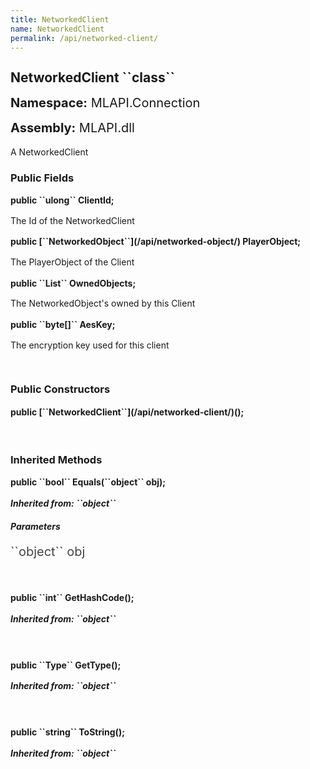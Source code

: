 ```yaml
---
title: NetworkedClient
name: NetworkedClient
permalink: /api/networked-client/
---
```


<div style="line-height: 1;">
	<h2 markdown="1">NetworkedClient ``class``</h2>
	<p style="font-size: 20px;"><b>Namespace:</b> MLAPI.Connection</p>
	<p style="font-size: 20px;"><b>Assembly:</b> MLAPI.dll</p>
</div>
<p>A NetworkedClient</p>

<div>
	<h3 markdown="1">Public Fields</h3>
	<div style="line-height: 1;">
		<h4 markdown="1"><b>public ``ulong`` ClientId;</b></h4>
		<p>The Id of the NetworkedClient</p>
	</div>
	<div style="line-height: 1;">
		<h4 markdown="1"><b>public [``NetworkedObject``](/api/networked-object/) PlayerObject;</b></h4>
		<p>The PlayerObject of the Client</p>
	</div>
	<div style="line-height: 1;">
		<h4 markdown="1"><b>public ``List<NetworkedObject>`` OwnedObjects;</b></h4>
		<p>The NetworkedObject's owned by this Client</p>
	</div>
	<div style="line-height: 1;">
		<h4 markdown="1"><b>public ``byte[]`` AesKey;</b></h4>
		<p>The encryption key used for this client</p>
	</div>
</div>
<br>
<div>
	<h3>Public Constructors</h3>
	<div style="line-height: 1; ">
		<h4 markdown="1"><b>public [``NetworkedClient``](/api/networked-client/)();</b></h4>
	</div>
</div>
<br>
<div>
	<h3 markdown="1">Inherited Methods</h3>
	<div style="line-height: 1;">
		<h4 markdown="1"><b>public ``bool`` Equals(``object`` obj);</b></h4>
		<h5 markdown="1">Inherited from: ``object``</h5>
		<h5><b>Parameters</b></h5>
		<div>
			<p style="font-size: 20px; color: #444;" markdown="1">``object`` obj</p>
		</div>
	</div>
	<br>
	<div style="line-height: 1;">
		<h4 markdown="1"><b>public ``int`` GetHashCode();</b></h4>
		<h5 markdown="1">Inherited from: ``object``</h5>
	</div>
	<br>
	<div style="line-height: 1;">
		<h4 markdown="1"><b>public ``Type`` GetType();</b></h4>
		<h5 markdown="1">Inherited from: ``object``</h5>
	</div>
	<br>
	<div style="line-height: 1;">
		<h4 markdown="1"><b>public ``string`` ToString();</b></h4>
		<h5 markdown="1">Inherited from: ``object``</h5>
	</div>
</div>
<br>
